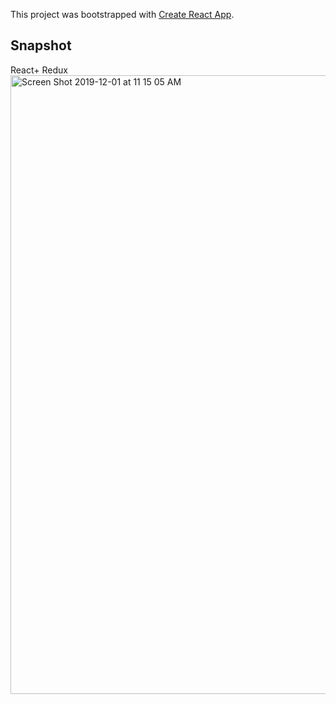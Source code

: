 This project was bootstrapped with [Create React App](https://github.com/facebook/create-react-app).

## Snapshot 
React+ Redux 
<img width="990" alt="Screen Shot 2019-12-01 at 11 15 05 AM" src="https://user-images.githubusercontent.com/42711913/69907994-2334c980-142c-11ea-92bd-46bd5798e399.png">
